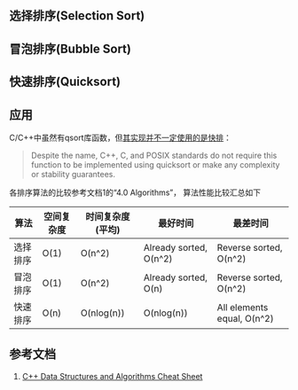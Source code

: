 
## 选择排序(Selection Sort)


## 冒泡排序(Bubble Sort)


## 快速排序(Quicksort)


## 应用
C/C++中虽然有qsort库函数，但[其实现并不一定使用的是快排](https://en.cppreference.com/w/cpp/algorithm/qsort)：
> Despite the name, C++, C, and POSIX standards do not require this function to be implemented using quicksort or make any complexity or stability guarantees.

各排序算法的比较参考文档1的“4.0 Algorithms”， 算法性能比较汇总如下

|算法|空间复杂度|时间复杂度(平均)|最好时间|最差时间|
|--|--|--|--|--|
|选择排序|O(1)|O(n^2)|Already sorted, O(n^2)|Reverse sorted, O(n^2)|
|冒泡排序|O(1)|O(n^2)|Already sorted, O(n)|Reverse sorted, O(n^2)|
|快速排序|O(n)|O(nlog(n))|O(nlog(n))|All elements equal, O(n^2)|


## 参考文档
1. [C++ Data Structures and Algorithms Cheat Sheet](https://github.com/gibsjose/cpp-cheat-sheet/blob/master/Data%20Structures%20and%20Algorithms.md)
